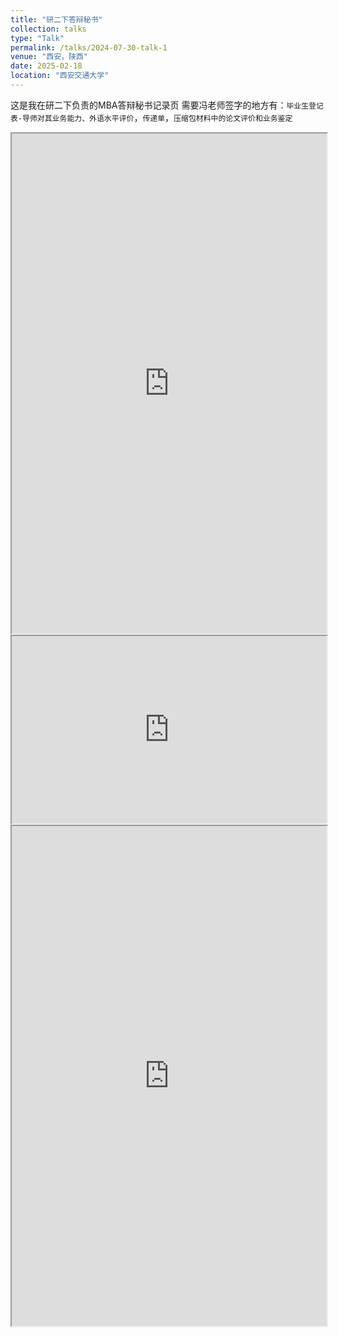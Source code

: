 ```yaml
---
title: "研二下答辩秘书"
collection: talks
type: "Talk"
permalink: /talks/2024-07-30-talk-1
venue: "西安，陕西"
date: 2025-02-18
location: "西安交通大学"
---
```



这是我在研二下负责的MBA答辩秘书记录页
需要冯老师签字的地方有：`毕业生登记表-导师对其业务能力、外语水平评价`，`传递单`，`压缩包材料中的论文评价和业务鉴定`
<iframe src="https://sk8-j.github.io/files/2025年上半年MBA（EMBA）论文答辩及离校流程（2025.01修订）.pdf" width="100%" height="800px"></iframe>
<iframe src="https://sk8-j.github.io/files/2025年上半年MBA（EMBA）答辩安排.pdf" width="100%" height="300px"></iframe>
<iframe src="http://113.142.162.14:40061/i/2025/02/20/qhwz31.pdf)" width="100%" height="800px"></iframe>

